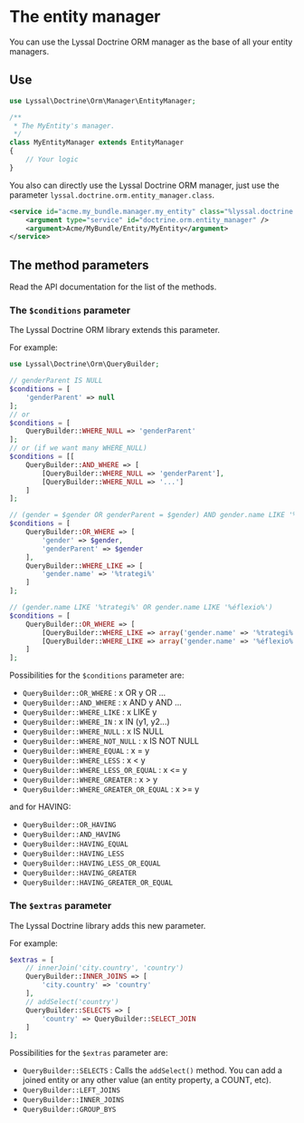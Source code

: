 # The entity manager

You can use the Lyssal Doctrine ORM manager as the base of all your entity managers.


## Use

```php
use Lyssal\Doctrine\Orm\Manager\EntityManager;

/**
 * The MyEntity's manager.
 */
class MyEntityManager extends EntityManager
{
    // Your logic
}
```

You also can directly use the Lyssal Doctrine ORM manager, just use the parameter `lyssal.doctrine.orm.entity_manager.class`.

```xml
<service id="acme.my_bundle.manager.my_entity" class="%lyssal.doctrine.orm.entity_manager.class%">
    <argument type="service" id="doctrine.orm.entity_manager" />
    <argument>Acme/MyBundle/Entity/MyEntity</argument>
</service>
```


## The method parameters

Read the API documentation for the list of the methods.

### The `$conditions` parameter

The Lyssal Doctrine ORM library extends this parameter.

For example:

```php
use Lyssal\Doctrine\Orm\QueryBuilder;

// genderParent IS NULL
$conditions = [
    'genderParent' => null
];
// or
$conditions = [
    QueryBuilder::WHERE_NULL => 'genderParent'
];
// or (if we want many WHERE_NULL)
$conditions = [[
    QueryBuilder::AND_WHERE => [
        [QueryBuilder::WHERE_NULL => 'genderParent'],
        [QueryBuilder::WHERE_NULL => '...']
    ]
];

// (gender = $gender OR genderParent = $gender) AND gender.name LIKE '%trategi%'
$conditions = [
    QueryBuilder::OR_WHERE => [
        'gender' => $gender,
        'genderParent' => $gender
    ],
    QueryBuilder::WHERE_LIKE => [
        'gender.name' => '%trategi%'
    ]
];

// (gender.name LIKE '%trategi%' OR gender.name LIKE '%éflexio%')
$conditions = [
    QueryBuilder::OR_WHERE => [
        [QueryBuilder::WHERE_LIKE => array('gender.name' => '%trategi%')],
        [QueryBuilder::WHERE_LIKE => array('gender.name' => '%éflexio%')]
    ]
];
```

Possibilities for the `$conditions` parameter are:

* `QueryBuilder::OR_WHERE` : x OR y OR ...
* `QueryBuilder::AND_WHERE` : x AND y AND ...
* `QueryBuilder::WHERE_LIKE` : x LIKE y
* `QueryBuilder::WHERE_IN` : x IN (y1, y2...)
* `QueryBuilder::WHERE_NULL` : x IS NULL
* `QueryBuilder::WHERE_NOT_NULL` : x IS NOT NULL
* `QueryBuilder::WHERE_EQUAL` : x = y
* `QueryBuilder::WHERE_LESS` : x < y
* `QueryBuilder::WHERE_LESS_OR_EQUAL` : x <= y
* `QueryBuilder::WHERE_GREATER` : x > y
* `QueryBuilder::WHERE_GREATER_OR_EQUAL` : x >= y

and for HAVING:

* `QueryBuilder::OR_HAVING`
* `QueryBuilder::AND_HAVING`
* `QueryBuilder::HAVING_EQUAL`
* `QueryBuilder::HAVING_LESS`
* `QueryBuilder::HAVING_LESS_OR_EQUAL`
* `QueryBuilder::HAVING_GREATER`
* `QueryBuilder::HAVING_GREATER_OR_EQUAL`


### The `$extras` parameter

The Lyssal Doctrine library adds this new parameter.

For example:

```php
$extras = [
    // innerJoin('city.country', 'country')
    QueryBuilder::INNER_JOINS => [
        'city.country' => 'country'
    ],
    // addSelect('country')
    QueryBuilder::SELECTS => [
        'country' => QueryBuilder::SELECT_JOIN
    ]
];
```

Possibilities for the `$extras` parameter are:

* `QueryBuilder::SELECTS` : Calls the `addSelect()` method. You can add a joined entity or any other value (an entity property, a COUNT, etc).
* `QueryBuilder::LEFT_JOINS`
* `QueryBuilder::INNER_JOINS`
* `QueryBuilder::GROUP_BYS`
